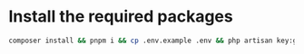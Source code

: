 # Install the required packages

```bash
composer install && pnpm i && cp .env.example .env && php artisan key:generate && php artisan migrate:fresh --seed
```

